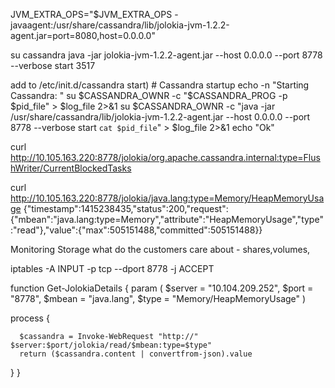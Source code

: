 JVM_EXTRA_OPS="$JVM_EXTRA_OPS -javaagent:/usr/share/cassandra/lib/jolokia-jvm-1.2.2-agent.jar=port=8080,host=0.0.0.0"

su cassandra 
java -jar jolokia-jvm-1.2.2-agent.jar --host 0.0.0.0 --port 8778 --verbose start 3517

add to /etc/init.d/cassandra
   start)
      # Cassandra startup
      echo -n "Starting Cassandra: "
      su $CASSANDRA_OWNR -c "$CASSANDRA_PROG -p $pid_file" > $log_file 2>&1
      su $CASSANDRA_OWNR -c "java -jar /usr/share/cassandra/lib/jolokia-jvm-1.2.2-agent.jar --host 0.0.0.0 --port 8778 --verbose start `cat $pid_file`" > $log_file 2>&1
      echo "Ok"


curl http://10.105.163.220:8778/jolokia/org.apache.cassandra.internal:type=FlushWriter/CurrentBlockedTasks

curl http://10.105.163.220:8778/jolokia/java.lang:type=Memory/HeapMemoryUsage
{"timestamp":1415238435,"status":200,"request":{"mbean":"java.lang:type=Memory","attribute":"HeapMemoryUsage","type":"read"},"value":{"max":505151488,"committed":505151488}}

Monitoring Storage 
what do the customers care about - shares,volumes,


iptables -A INPUT -p tcp --dport 8778 -j ACCEPT


function Get-JolokiaDetails
{
    param (
       $server = "10.104.209.252",
       $port   = "8778",
       $mbean  = "java.lang",
       $type   = "Memory/HeapMemoryUsage"
    )

   process {

      $cassandra = Invoke-WebRequest "http://"  $server:$port/jolokia/read/$mbean:type=$type"
      return ($cassandra.content | convertfrom-json).value
   }
}